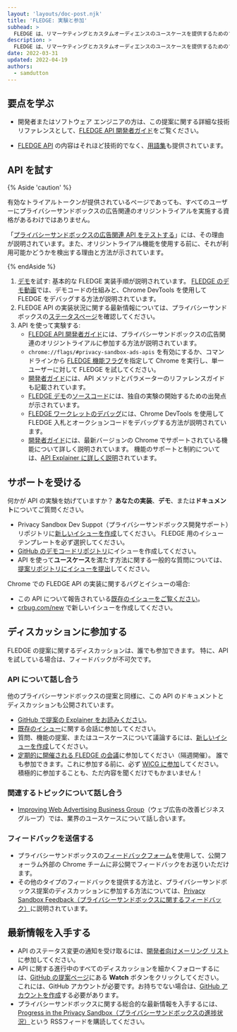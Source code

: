 ```yaml
---
layout: 'layouts/doc-post.njk'
title: 'FLEDGE: 実験と参加'
subhead: >
  FLEDGE は、リマーケティングとカスタムオーディエンスのユースケースを提供するためのプライバシーサンドボックスの提案であり、サードパーティがサイト間でユーザーの閲覧行動を追跡するために使用できないように設計されています。
description: >
  FLEDGE は、リマーケティングとカスタムオーディエンスのユースケースを提供するためのプライバシーサンドボックスの提案であり、サードパーティがサイト間でユーザーの閲覧行動を追跡するために使用できないように設計されています。 この API を使用すると、ブラウザによるオンデバイスオークションが可能になり、ユーザーが以前にアクセスしたウェブサイトから関連性の高い広告を選択できます。
date: 2022-03-31
updated: 2022-04-19
authors:
  - samdutton
---
```


## 要点を学ぶ

* 開発者またはソフトウェア エンジニアの方は、この提案に関する詳細な技術リファレンスとして、[FLEDGE API 開発者ガイド](/blog/fledge-api)をご覧ください。

* [FLEDGE API](/docs/privacy-sandbox/fledge) の内容はそれほど技術的でなく、[用語集](/docs/privacy-sandbox/fledge#glossary)も提供されています。


## API を試す

{% Aside 'caution' %}

有効なトライアルトークンが提供されているページであっても、すべてのユーザーにプライバシーサンドボックスの広告関連のオリジントライアルを実施する資格があるわけではありません。

「[プライバシーサンドボックスの広告関連 API をテストする](/blog/privacy-sandbox-unified-origin-trial#eligible-users)」には、その理由が説明されています。また、オリジントライアル機能を使用する前に、それが利用可能かどうかを検出する理由と方法が示されています。

{% endAside %}

1. [デモ](https://fledge-demo.glitch.me)を試す: 基本的な FLEDGE 実装手順が説明されています。 [FLEDGE のデモ動画](https://www.youtube.com/watch?v=znDD0gkdJyM&list=PLNYkxOF6rcICntazGfSVKSj5EwuR9w5Nv)では、デモコードの仕組みと、Chrome DevTools を使用して FLEDGE をデバッグする方法が説明されています。
2. FLEDGE API の実装状況に関する最新情報については、プライバシーサンドボックスの[ステータスページ](/docs/privacy-sandbox/status/#fledge)を確認してください。
3. API を使って実験する:
   * [FLEDGE API 開発者ガイド](/blog/fledge-api#try-fledge)には、プライバシーサンドボックスの広告関連のオリジントライアルに参加する方法が説明されています。
   * `chrome://flags/#privacy-sandbox-ads-apis` を有効にするか、コマンドラインから [FLEDGE 機能フラグ](/blog/fledge-api#flags)を指定して Chrome を実行し、単一ユーザーに対して FLEDGE を試してください。
   * [開発者ガイド](/blog/fledge-api)には、API メソッドとパラメーターのリファレンスガイドも記載されています。
   * [FLEDGE デモ](https://fledge-demo.glitch.me)の[ソースコード](https://github.com/JackJey/fledge-demo)には、独自の実験の開始するための出発点が示されています。
   * [FLEDGE ワークレットのデバッグ](/blog/fledge-api/#debug-fledge-worklets)には、Chrome DevTools を使用してFLEDGE 入札とオークションコードをデバッグする方法が説明されています。
   * [開発者ガイド](/blog/fledge-api/#what-features-are-supported-behind-these-feature-flags-in-the-latest-version-of-chrome)には、最新バージョンの Chrome でサポートされている機能について詳しく説明されています。 機能のサポートと制約については、[API Explainer に詳しく説明](https://github.com/WICG/turtledove/blob/main/FLEDGE.md#summary)されています。

## サポートを受ける

何かが API の実験を妨げていますか？ **あなたの実装**、**デモ**、または**ドキュメント**についてご質問ください。

*  Privacy Sandbox Dev Suppot（プライバシーサンドボックス開発サポート）リポジトリに[新しいイシューを作成](https://github.com/GoogleChromeLabs/privacy-sandbox-dev-support/issues/new/choose)してください。 FLEDGE 用のイシューテンプレートを必ず選択してください。
*  [GitHub のデモコードリポジトリ](https://github.com/JackJey/fledge-demo)にイシューを作成してください。
*  API を使って**ユースケース**を満たす方法に関する一般的な質問については、[提案リポジトリにイシューを提出](https://github.com/WICG/turtledove/issues/new)してください。

Chrome での FLEDGE API の実装に関するバグとイシューの場合:

*  この API について報告されている[既存のイシューをご覧ください](https://bugs.chromium.org/p/chromium/issues/list?q=component:Blink%3EInterestGroups)。
*  [crbug.com/new](https://crbug.com/new) で新しいイシューを作成してください。

## ディスカッションに参加する

FLEDGE の提案に関するディスカッションは、誰でも参加できます。 特に、API を試している場合は、フィードバックが不可欠です。

### API について話し合う

他のプライバシーサンドボックスの提案と同様に、この API のドキュメントとディスカッションも公開されています。

*  [GitHub で提案の Explainer をお読みください](https://github.com/WICG/turtledove/blob/main/FLEDGE.md)。
*  [既存のイシュー](https://github.com/WICG/turtledove/issues)に関する会話に参加してください。
*  質問、機能の提案、またはユースケースについて議論するには、[新しいイシューを作成](https://github.com/WICG/turtledove/issues/new)してください。
*  [定期的に開催される FLEDGE の会議](https://github.com/WICG/turtledove/issues/88)に参加してください（隔週開催）。 誰でも参加できます。これに参加する前に、必ず [WICG に参加](https://www.w3.org/community/wicg/)してください。 積極的に参加することも、ただ内容を聞くだけでもかまいません！

### 関連するトピックについて話し合う

- [Improving Web Advertising Business Group](https://www.w3.org/community/web-adv/participants)（ウェブ広告の改善ビジネスグループ）では、業界のユースケースについて話し合います。

### フィードバックを送信する

* プライバシーサンドボックスの[フィードバックフォーム](/docs/privacy-sandbox/feedback/#feedback-form)を使用して、公開フォーラム外部の Chrome チームに非公開でフィードバックをお送りいただけます。
* その他のタイプのフィードバックを提供する方法と、プライバシーサンドボックス提案のディスカッションに参加する方法については、[Privacy Sandbox Feedback（プライバシーサンドボックスに関するフィードバック）](/docs/privacy-sandbox/feedback/#fledge-api)に説明されています。


## 最新情報を入手する

- API のステータス変更の通知を受け取るには、[開発者向けメーリング リスト](https://groups.google.com/u/3/a/chromium.org/g/fledge-api-announce)に参加してください。
- API に関する進行中のすべてのディスカッションを細かくフォローするには、[GitHub の提案ページ](https://github.com/WICG/turtledove/blob/main/FLEDGE.md)にある **Watch** ボタンをクリックしてください。 これには、GitHub アカウントが必要です。お持ちでない場合は、[GitHub アカウントを作成](https://docs.github.com/en/get-started/signing-up-for-github/signing-up-for-a-new-github-account)する必要があります。
- プライバシーサンドボックスに関する総合的な最新情報を入手するには、[Progress in the Privacy Sandbox（プライバシーサンドボックスの進捗状況）](/tags/progress-in-the-privacy-sandbox/)という RSSフィードを購読してください。

